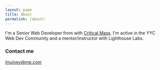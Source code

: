 ```yaml
---
layout: page
title: About
permalink: /about/
---
```


I'm a Senior Web Developer from with [Critical Mass](https://criticalmass.com). I'm active in the YYC Web Dev Community and a mentor/instructor with Lighthouse Labs.

### Contact me

[lmulvey@me.com](mailto:lmulvey@me.com)

